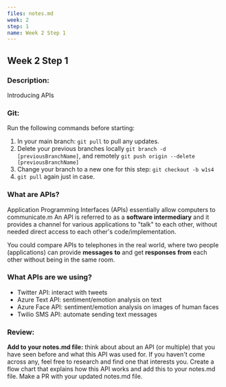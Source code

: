 ```yaml
---
files: notes.md
week: 2
step: 1
name: Week 2 Step 1
---
```


## Week 2 Step 1

### Description:
Introducing APIs

### Git:

Run the following commands before starting:
1. In your main branch: `git pull` to pull any updates.
2. Delete your previous branches locally `git branch -d [previousBranchName]`, and remotely `git push origin --delete [previousBranchName]`
3. Change your branch to a new one for this step: `git checkout -b w1s4`
4. `git pull` again just in case.

### What are APIs?

Application Programming Interfaces (APIs) essentially allow computers to communicate.m An API is referred to as a **software intermediary** and it provides a channel for various applications to "talk" to each other, without needed direct access to each other's code/implementation.

You could compare APIs to telephones in the real world, where two people (applications) can provide **messages** **to** and get **responses** **from** each other without being in the same room.

### What APIs are we using?

- Twitter API: interact with tweets
- Azure Text API: sentiment/emotion analysis on text
- Azure Face API: sentiment/emotion analysis on images of human faces
- Twilio SMS API: automate sending text messages

### Review:

**Add to your notes.md file:** think about about an API (or multiple) that you have seen before and what this API was used for. If you haven't come across any, feel free to research and find one that interests you. Create a flow chart that explains how this API works and add this to your notes.md file. Make a PR with your updated notes.md file.
